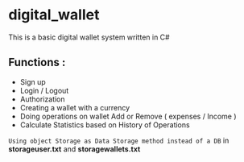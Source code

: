 # digital_wallet
This is a basic digital wallet system written in C#

## Functions : 
- Sign up
- Login / Logout
- Authorization
- Creating a wallet with a currency
- Doing operations on wallet Add or Remove ( expenses / Income )
- Calculate Statistics based on History of Operations


`Using object Storage as Data Storage method instead of a DB` in **storageuser.txt** and **storagewallets.txt**
